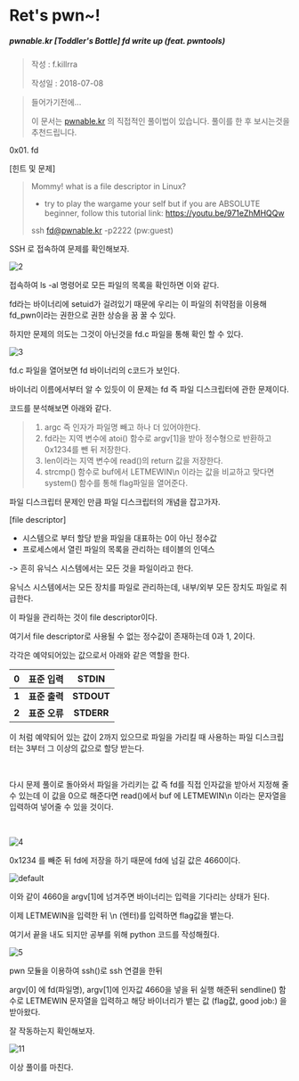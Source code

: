 # Ret's pwn~!

##### pwnable.kr [Toddler's Bottle] fd write up (feat. pwntools)

> 작성 : f.killrra
>
> 작성일 : 2018-07-08

> 들어가기전에...
>
> 이 문서는 [pwnable.kr](http://pwnable.kr) 의 직접적인 풀이법이 있습니다. 풀이를 한 후 보시는것을 추천드립니다.

0x01. fd

[힌트 및 문제]

> Mommy! what is a file descriptor in Linux?
>
> * try to play the wargame your self but if you are ABSOLUTE beginner, follow this tutorial link:
>   https://youtu.be/971eZhMHQQw
>
> ssh fd@pwnable.kr -p2222 (pw:guest)

SSH 로 접속하여 문제를 확인해보자.

![2](https://user-images.githubusercontent.com/40850499/42419749-ca511de6-82f5-11e8-80bf-df94c979895a.PNG)

접속하여 ls -al 명령어로 모든 파일의 목록을 확인하면 이와 같다.

fd라는 바이너리에 setuid가 걸려있기 때문에 우리는 이 파일의 취약점을 이용해 fd_pwn이라는 권한으로 권한 상승을 꿈 꿀 수 있다.

하지만 문제의 의도는 그것이 아닌것을 fd.c 파일을 통해 확인 할 수 있다.

![3](https://user-images.githubusercontent.com/40850499/42419753-e305959c-82f5-11e8-8cbc-897aa346fcb9.PNG)

fd.c 파일을 열어보면 fd 바이너리의 c코드가 보인다.

바이너리 이름에서부터 알 수 있듯이 이 문제는 fd 즉 파일 디스크립터에 관한 문제이다.

코드를 분석해보면 아래와 같다.

> 1. argc 즉 인자가 파일명 빼고 하나 더 있어야한다.
> 2. fd라는 지역 변수에 atoi() 함수로 argv[1]을 받아 정수형으로 반환하고 0x1234를 뺀 뒤 저장한다.
> 3. len이라는 지역 변수에 read()의 return 값을 저장한다.
> 4. strcmp() 함수로 buf에서 LETMEWIN\n 이라는 값을 비교하고 맞다면 system() 함수를 통해 flag파일을 열어준다.

파일 디스크립터 문제인 만큼 파일 디스크립터의 개념을 잡고가자.

[file descriptor]

- 시스템으로 부터 할당 받을 파일을 대표하는 0이 아닌 정수값
- 프로세스에서 열린 파일의 목록을 관리하는 테이블의 인덱스

-> 흔히 유닉스 시스템에서는 모든 것을 파일이라고 한다.

유닉스 시스템에서는 모든 장치를 파일로 관리하는데, 내부/외부 모든 장치도 파일로 취급한다.

이 파일을 관리하는 것이 file descriptor이다.



여기서 file descriptor로 사용될 수 없는 정수값이 존재하는데 0과 1, 2이다.

각각은 예약되어있는 값으로서 아래와 같은 역할을 한다.

|   0   | **표준 입력** | **STDIN**  |
| :---: | :-----------: | :--------: |
| **1** | **표준 출력** | **STDOUT** |
| **2** | **표준 오류** | **STDERR** |

이 처럼 예약되어 있는 값이 2까지 있으므로 파일을 가리킬 때 사용하는 파일 디스크립터는 3부터 그 이상의 값으로 할당 받는다.

<br>

다시 문제 풀이로 돌아와서 파일을 가리키는 값 즉 fd를 직접 인자값을 받아서 지정해 줄 수 있는데 이 값을 0으로 해준다면 read()에서 buf 에 LETMEWIN\n 이라는 문자열을 입력하여 넣어줄 수 있을 것이다.

<br>

![4](https://user-images.githubusercontent.com/40850499/42419758-f9049244-82f5-11e8-834b-9b622bf8a961.PNG)

0x1234 를 빼준 뒤 fd에 저장을 하기 때문에 fd에 넘길 값은 4660이다.

![default](https://user-images.githubusercontent.com/40850499/42419759-061348b8-82f6-11e8-9624-f8b5b68dbabc.PNG)

이와 같이 4660을 argv[1]에 넘겨주면 바이너리는 입력을 기다리는 상태가 된다.

이제 LETMEWIN을 입력한 뒤 \n (엔터)를 입력하면 flag값을 뱉는다.

여기서 끝을 내도 되지만 공부를 위해 python 코드를 작성해줬다. 

![5](https://user-images.githubusercontent.com/40850499/42419764-1667421e-82f6-11e8-8fba-c0ab542e7c21.PNG)

pwn 모듈을 이용하여 ssh()로 ssh 연결을 한뒤

argv[0] 에 fd(파일명), argv[1]에 인자값 4660을 넣을 뒤 실행 해준뒤 sendline() 함수로 LETMEWIN 문자열을 입력하고 해당 바이너리가 뱉는 값 (flag값, good job:) 을 받아왔다.

잘 작동하는지 확인해보자.

![11](https://user-images.githubusercontent.com/40850499/42419768-25c04882-82f6-11e8-932a-f07ff16dede5.PNG)

이상 풀이를 마친다.
